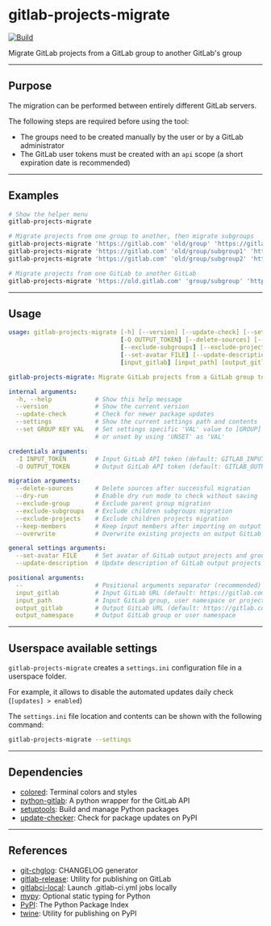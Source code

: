 # gitlab-projects-migrate

<!-- markdownlint-disable no-inline-html -->

[![Build](https://gitlab.com/AdrianDC/gitlab-projects-migrate/badges/main/pipeline.svg)](https://gitlab.com/AdrianDC/gitlab-projects-migrate/-/commits/main/)

Migrate GitLab projects from a GitLab group to another GitLab's group

---

## Purpose

The migration can be performed between entirely different GitLab servers.

The following steps are required before using the tool:

- The groups need to be created manually by the user or by a GitLab administrator
- The GitLab user tokens must be created with an `api` scope (a short expiration date is recommended)

---

## Examples

<!-- prettier-ignore-start -->

```bash
# Show the helper menu
gitlab-projects-migrate

# Migrate projects from one group to another, then migrate subgroups
gitlab-projects-migrate 'https://gitlab.com' 'old/group' 'https://gitlab.com' 'new/group'
gitlab-projects-migrate 'https://gitlab.com' 'old/group/subgroup1' 'https://gitlab.com' 'new/group/subgroup1'
gitlab-projects-migrate 'https://gitlab.com' 'old/group/subgroup2' 'https://gitlab.com' 'new/group/subgroup2'

# Migrate projects from one GitLab to another GitLab
gitlab-projects-migrate 'https://old.gitlab.com' 'group/subgroup' 'https://new.gitlab.com'
```

<!-- prettier-ignore-end -->

---

## Usage

<!-- prettier-ignore-start -->
<!-- readme-help-start -->

```yaml
usage: gitlab-projects-migrate [-h] [--version] [--update-check] [--settings] [--set GROUP KEY VAL] [-I INPUT_TOKEN]
                               [-O OUTPUT_TOKEN] [--delete-sources] [--dry-run] [--exclude-group]
                               [--exclude-subgroups] [--exclude-projects] [--keep-members] [--overwrite]
                               [--set-avatar FILE] [--update-description] [--]
                               [input_gitlab] [input_path] [output_gitlab] [output_namespace]

gitlab-projects-migrate: Migrate GitLab projects from a GitLab group to another GitLab's group

internal arguments:
  -h, --help            # Show this help message
  --version             # Show the current version
  --update-check        # Check for newer package updates
  --settings            # Show the current settings path and contents
  --set GROUP KEY VAL   # Set settings specific 'VAL' value to [GROUP] > KEY
                        # or unset by using 'UNSET' as 'VAL'

credentials arguments:
  -I INPUT_TOKEN        # Input GitLab API token (default: GITLAB_INPUT_TOKEN or GITLAB_TOKEN environments)
  -O OUTPUT_TOKEN       # Output GitLab API token (default: GITLAB_OUTPUT_TOKEN, GITLAB_TOKEN environments, or INPUT_TOKEN argument)

migration arguments:
  --delete-sources      # Delete sources after successful migration
  --dry-run             # Enable dry run mode to check without saving
  --exclude-group       # Exclude parent group migration
  --exclude-subgroups   # Exclude children subgroups migration
  --exclude-projects    # Exclude children projects migration
  --keep-members        # Keep input members after importing on output GitLab
  --overwrite           # Overwrite existing projects on output GitLab

general settings arguments:
  --set-avatar FILE     # Set avatar of GitLab output projects and groups
  --update-description  # Update description of GitLab output projects and groups automatically

positional arguments:
  --                    # Positional arguments separator (recommended)
  input_gitlab          # Input GitLab URL (default: https://gitlab.com)
  input_path            # Input GitLab group, user namespace or project path
  output_gitlab         # Output GitLab URL (default: https://gitlab.com)
  output_namespace      # Output GitLab group or user namespace
```

<!-- readme-help-stop -->
<!-- prettier-ignore-end -->

---

## Userspace available settings

`gitlab-projects-migrate` creates a `settings.ini` configuration file in a userspace folder.

For example, it allows to disable the automated updates daily check (`[updates] > enabled`)

The `settings.ini` file location and contents can be shown with the following command:

```bash
gitlab-projects-migrate --settings
```

---

## Dependencies

- [colored](https://pypi.org/project/colored/): Terminal colors and styles
- [python-gitlab](https://pypi.org/project/python-gitlab/): A python wrapper for the GitLab API
- [setuptools](https://pypi.org/project/setuptools/): Build and manage Python packages
- [update-checker](https://pypi.org/project/update-checker/): Check for package updates on PyPI

---

## References

- [git-chglog](https://github.com/git-chglog/git-chglog): CHANGELOG generator
- [gitlab-release](https://pypi.org/project/gitlab-release/): Utility for publishing on GitLab
- [gitlabci-local](https://pypi.org/project/gitlabci-local/): Launch .gitlab-ci.yml jobs locally
- [mypy](https://pypi.org/project/mypy/): Optional static typing for Python
- [PyPI](https://pypi.org/): The Python Package Index
- [twine](https://pypi.org/project/twine/): Utility for publishing on PyPI
